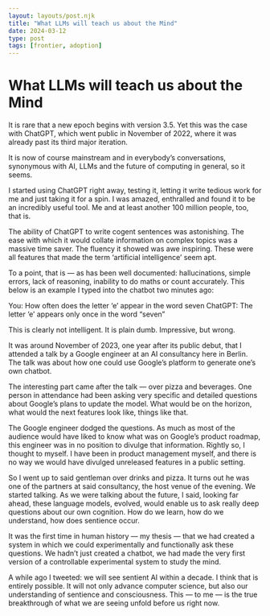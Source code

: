 ```yaml
---
layout: layouts/post.njk
title: "What LLMs will teach us about the Mind"
date: 2024-03-12
type: post
tags: [frontier, adoption]
---
```


# What LLMs will teach us about the Mind


It is rare that a new epoch begins with version 3.5. Yet this was the case with ChatGPT, which went public in November of 2022, where it was already past its third major iteration.

It is now of course mainstream and in everybody’s conversations, synonymous with AI, LLMs and the future of computing in general, so it seems.

I started using ChatGPT right away, testing it, letting it write tedious work for me and just taking it for a spin. I was amazed, enthralled and found it to be an incredibly useful tool. Me and at least another 100 million people, too, that is.

The ability of ChatGPT to write cogent sentences was astonishing. The ease with which it would collate information on complex topics was a massive time saver. The fluency it showed was awe inspiring. These were all features that made the term ‘artificial intelligence’ seem apt.

To a point, that is — as has been well documented: hallucinations, simple errors, lack of reasoning, inability to do maths or count accurately. This below is an example I typed into the chatbot two minutes ago:

You: How often does the letter ‘e’ appear in the word seven
ChatGPT: The letter ‘e’ appears only once in the word “seven”

This is clearly not intelligent. It is plain dumb. Impressive, but wrong.

It was around November of 2023, one year after its public debut, that I attended a talk by a Google engineer at an AI consultancy here in Berlin. The talk was about how one could use Google’s platform to generate one’s own chatbot.

The interesting part came after the talk — over pizza and beverages. One person in attendance had been asking very specific and detailed questions about Google’s plans to update the model. What would be on the horizon, what would the next features look like, things like that.

The Google engineer dodged the questions. As much as most of the audience would have liked to know what was on Google’s product roadmap, this engineer was in no position to divulge that information. Rightly so, I thought to myself. I have been in product management myself, and there is no way we would have divulged unreleased features in a public setting.

So I went up to said gentleman over drinks and pizza. It turns out he was one of the partners at said consultancy, the host venue of the evening. We started talking. As we were talking about the future, I said, looking far ahead, these language models, evolved, would enable us to ask really deep questions about our own cognition. How do we learn, how do we understand, how does sentience occur.

It was the first time in human history — my thesis — that we had created a system in which we could experimentally and functionally ask these questions. We hadn’t just created a chatbot, we had made the very first version of a controllable experimental system to study the mind.

A while ago I tweeted: we will see sentient AI within a decade. I think that is entirely possible. It will not only advance computer science, but also our understanding of sentience and consciousness. This — to me — is the true breakthrough of what we are seeing unfold before us right now.